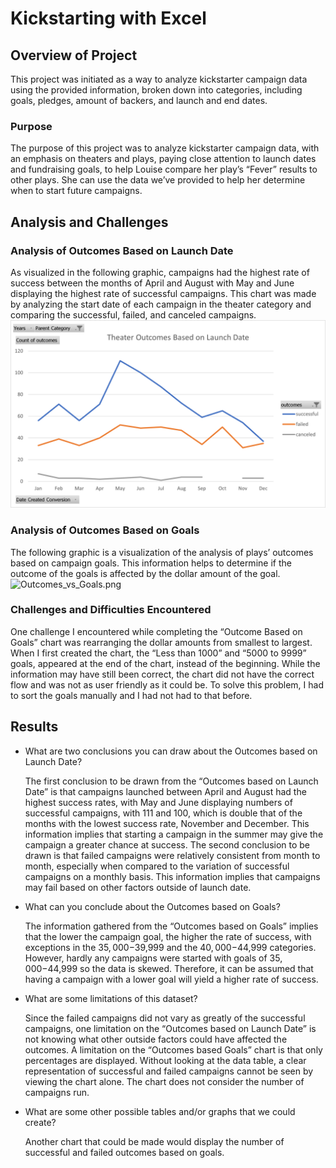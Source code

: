 # Kickstarting with Excel

## Overview of Project
	
  This project was initiated as a way to analyze kickstarter campaign data using the provided information, broken down into categories, including goals, pledges, amount of backers, and launch and end dates.	

### Purpose
	
  The purpose of this project was to analyze kickstarter campaign data, with an emphasis on theaters and plays, paying close attention to launch dates and fundraising goals, to help Louise compare her play’s “Fever” results to other plays. She can use the data we’ve provided to help her determine when to start future campaigns.

## Analysis and Challenges

### Analysis of Outcomes Based on Launch Date

As visualized in the following graphic, campaigns had the highest rate of success between the months of April and August with May and June displaying the highest rate of successful campaigns. This chart was made by analyzing the start date of each campaign in the theater category and comparing the successful, failed, and canceled campaigns.
![Theater_Outcomes_vs_Launch.png](Resources/Theater_Outcomes_vs_Launch.png)

### Analysis of Outcomes Based on Goals
	
  The following graphic is a visualization of the analysis of plays’ outcomes based on campaign goals. This information helps to determine if the outcome of the goals is affected by the dollar amount of the goal.   
![Outcomes_vs_Goals.png](Kickstarter-analysis/Resources/Outcomes_vs_Goals.png)

### Challenges and Difficulties Encountered
	
  One challenge I encountered while completing the “Outcome Based on Goals” chart was rearranging the dollar amounts from smallest to largest.  When I first created the chart, the “Less than 1000” and “5000 to 9999” goals, appeared at the end of the chart, instead of the beginning.  While the information may have still been correct, the chart did not have the correct flow and was not as user friendly as it could be.  To solve this problem, I had to sort the goals manually and I had not had to that before. 

## Results

- What are two conclusions you can draw about the Outcomes based on Launch Date?
	
	The first conclusion to be drawn from the “Outcomes based on Launch Date” is that campaigns launched between April and August had the highest success rates, with May and June displaying numbers of successful campaigns, with 111 and 100, which is double that of the months with the lowest success rate, November and December.  This information implies that starting a campaign in the summer may give the campaign a greater chance at success. 
	The second conclusion to be drawn is that failed campaigns were relatively consistent from month to month, especially when compared to the variation of successful campaigns on a monthly basis.  This information implies that campaigns may fail based on other factors outside of launch date.

- What can you conclude about the Outcomes based on Goals?
	
	The information gathered from the “Outcomes based on Goals” implies that the lower the campaign goal, the higher the rate of success, with exceptions in the $35,000-$39,999 and the $40,000-$44,999 categories.  However, hardly any campaigns were started with goals of $35,000-$44,999 so the data is skewed. Therefore, it can be assumed that having a campaign with a lower goal will yield a higher rate of success.  

- What are some limitations of this dataset?
	
	Since the failed campaigns did not vary as greatly of the successful campaigns, one limitation on the “Outcomes based on Launch Date” is not knowing what other outside factors could have affected the outcomes. A limitation on the “Outcomes based Goals” chart is that only percentages are displayed.  Without looking at the data table, a clear representation of successful and failed campaigns cannot be seen by viewing the chart alone. The chart does not consider the number of campaigns run.  

- What are some other possible tables and/or graphs that we could create?

	Another chart that could be made would display the number of successful and failed outcomes based on goals.

